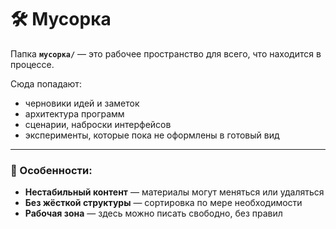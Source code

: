 # 🛠️ Мусорка

Папка **`мусорка/`** — это рабочее пространство для всего, что находится в процессе.

Сюда попадают:
- черновики идей и заметок
- архитектура программ
- сценарии, наброски интерфейсов
- эксперименты, которые пока не оформлены в готовый вид

---

### 📌 Особенности:

- **Нестабильный контент** — материалы могут меняться или удаляться
- **Без жёсткой структуры** — сортировка по мере необходимости
- **Рабочая зона** — здесь можно писать свободно, без правил
